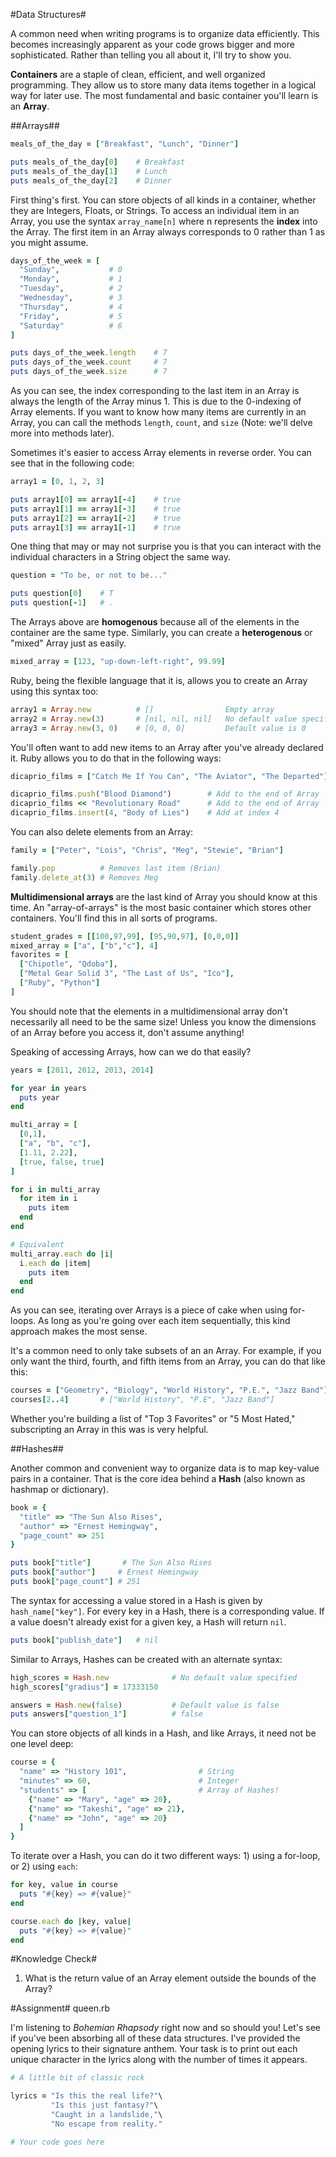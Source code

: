 #Data Structures#

A common need when writing programs is to organize data efficiently. This becomes increasingly apparent as your code grows bigger and more sophisticated. Rather than telling you all about it, I'll try to show you.

**Containers** are a staple of clean, efficient, and well organized programming. They allow us to store many data items together in a logical way for later use. The most fundamental and basic container you'll learn is an **Array**.

##Arrays##

```ruby
meals_of_the_day = ["Breakfast", "Lunch", "Dinner"]

puts meals_of_the_day[0]    # Breakfast
puts meals_of_the_day[1]    # Lunch
puts meals_of_the_day[2]    # Dinner
```

First thing's first. You can store objects of all kinds in a container, whether they are Integers, Floats, or Strings. To access an individual item in an Array, you use the syntax ```array_name[n]``` where n represents the **index** into the Array. The first item in an Array always corresponds to 0 rather than 1 as you might assume.

```ruby
days_of_the_week = [
  "Sunday",           # 0 
  "Monday",           # 1
  "Tuesday",          # 2
  "Wednesday",        # 3
  "Thursday",         # 4
  "Friday",           # 5
  "Saturday"          # 6
]

puts days_of_the_week.length    # 7
puts days_of_the_week.count     # 7
puts days_of_the_week.size      # 7
```

As you can see, the index corresponding to the last item in an Array is always the length of the Array minus 1. This is due to the 0-indexing of Array elements. If you want to know how many items are currently in an Array, you can call the methods ```length```, ```count```, and ```size``` (Note: we'll delve more into methods later).

Sometimes it's easier to access Array elements in reverse order. You can see that in the following code:

```ruby
array1 = [0, 1, 2, 3]

puts array1[0] == array1[-4]    # true
puts array1[1] == array1[-3]    # true
puts array1[2] == array1[-2]    # true
puts array1[3] == array1[-1]    # true
```

One thing that may or may not surprise you is that you can interact with the individual characters in a String object the same way.

```ruby
question = "To be, or not to be..."

puts question[0]    # T
puts question[-1]   # .
```

The Arrays above are **homogenous** because all of the elements in the container are the same type. Similarly, you can create a **heterogenous** or "mixed" Array just as easily.

```ruby
mixed_array = [123, "up-down-left-right", 99.99]
```

Ruby, being the flexible language that it is, allows you to create an Array using this syntax too:

```ruby
array1 = Array.new          # []                Empty array
array2 = Array.new(3)       # [nil, nil, nil]   No default value specified
array3 = Array.new(3, 0)    # [0, 0, 0]         Default value is 0
```

You'll often want to add new items to an Array after you've already declared it. Ruby allows you to do that in the following ways:

```ruby
dicaprio_films = ["Catch Me If You Can", "The Aviator", "The Departed"]

dicaprio_films.push("Blood Diamond")        # Add to the end of Array
dicaprio_films << "Revolutionary Road"      # Add to the end of Array
dicaprio_films.insert(4, "Body of Lies")    # Add at index 4
```

You can also delete elements from an Array:

```ruby
family = ["Peter", "Lois", "Chris", "Meg", "Stewie", "Brian"]

family.pop          # Removes last item (Brian)
family.delete_at(3) # Removes Meg
```

**Multidimensional arrays** are the last kind of Array you should know at this time. An "array-of-arrays" is the most basic container which stores other containers. You'll find this in all sorts of programs.

```ruby
student_grades = [[100,97,99], [95,90,97], [0,0,0]]
mixed_array = ["a", ["b","c"], 4]
favorites = [
  ["Chipotle", "Qdoba"], 
  ["Metal Gear Solid 3", "The Last of Us", "Ico"], 
  ["Ruby", "Python"]
]
```

You should note that the elements in a multidimensional array don't necessarily all need to be the same size! Unless you know the dimensions of an Array before you access it, don't assume anything!

Speaking of accessing Arrays, how can we do that easily?

```ruby
years = [2011, 2012, 2013, 2014]

for year in years
  puts year
end

multi_array = [
  [0,1], 
  ["a", "b", "c"], 
  [1.11, 2.22], 
  [true, false, true]
]

for i in multi_array
  for item in i
    puts item
  end
end

# Equivalent
multi_array.each do |i|
  i.each do |item|
    puts item
  end
end
```

As you can see, iterating over Arrays is a piece of cake when using for-loops. As long as you're going over each item sequentially, this kind approach makes the most sense.

It's a common need to only take subsets of an an Array. For example, if you only want the third, fourth, and fifth items from an Array, you can do that like this:

```ruby
courses = ["Geometry", "Biology", "World History", "P.E.", "Jazz Band"]
courses[2..4]       # ["World History", "P.E", "Jazz Band"]
```

Whether you're building a list of "Top 3 Favorites" or "5 Most Hated," subscripting an Array in this was is very helpful.

##Hashes##

Another common and convenient way to organize data is to map key-value pairs in a container. That is the core idea behind a **Hash** (also known as hashmap or dictionary).

```ruby
book = {
  "title" => "The Sun Also Rises", 
  "author" => "Ernest Hemingway", 
  "page_count" => 251
}

puts book["title"]       # The Sun Also Rises
puts book["author"]     # Ernest Hemingway
puts book["page_count"] # 251
```

The syntax for accessing a value stored in a Hash is given by ```hash_name["key"]```. For every key in a Hash, there is a corresponding value. If a value doesn't already exist for a given key, a Hash will return ```nil```.

```ruby
puts book["publish_date"]   # nil
```

Similar to Arrays, Hashes can be created with an alternate syntax:

```ruby
high_scores = Hash.new              # No default value specified
high_scores["gradius"] = 17333150

answers = Hash.new(false)           # Default value is false
puts answers["question_1"]          # false
```

You can store objects of all kinds in a Hash, and like Arrays, it need not be one level deep:

```ruby
course = {
  "name" => "History 101",                # String
  "minutes" => 60,                        # Integer
  "students" => [                         # Array of Hashes!
    {"name" => "Mary", "age" => 20}, 
    {"name" => "Takeshi", "age" => 21}, 
    {"name" => "John", "age" => 20}
  ]
}
```

To iterate over a Hash, you can do it two different ways: 1) using a for-loop, or 2) using ```each```:

```ruby
for key, value in course
  puts "#{key} => #{value}"
end

course.each do |key, value|
  puts "#{key} => #{value}"
end
```

#Knowledge Check#
1. What is the return value of an Array element outside the bounds of the Array?

#Assignment#
queen.rb

I'm listening to *Bohemian Rhapsody* right now and so should you! Let's see if  you've been absorbing all of these data structures. I've provided the opening lyrics to their signature anthem. Your task is to print out each unique character in the lyrics along with the number of times it appears.

```ruby
# A little bit of classic rock

lyrics = "Is this the real life?"\
         "Is this just fantasy?"\
         "Caught in a landslide,"\
         "No escape from reality."

# Your code goes here

```
